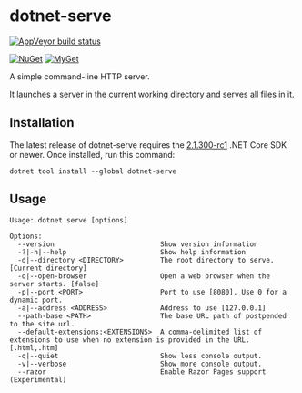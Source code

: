 dotnet-serve
============

[![AppVeyor build status][appveyor-badge]](https://ci.appveyor.com/project/natemcmaster/dotnet-serve/branch/master)

[appveyor-badge]: https://img.shields.io/appveyor/ci/natemcmaster/dotnet-serve/master.svg?label=appveyor&style=flat-square

[![NuGet][main-nuget-badge]][main-nuget] [![MyGet][main-myget-badge]][main-myget]

[main-nuget]: https://www.nuget.org/packages/dotnet-serve/
[main-nuget-badge]: https://img.shields.io/nuget/v/dotnet-serve.svg?style=flat-square&label=nuget
[main-myget]: https://www.myget.org/feed/natemcmaster/package/nuget/dotnet-serve
[main-myget-badge]: https://img.shields.io/www.myget/natemcmaster/vpre/dotnet-serve.svg?style=flat-square&label=myget

A simple command-line HTTP server.

It launches a server in the current working directory and serves all files in it.

## Installation

The latest release of dotnet-serve requires the [2.1.300-rc1](https://www.microsoft.com/net/download/dotnet-core/sdk-2.1.300-rc1) .NET Core SDK or newer.
Once installed, run this command:

```
dotnet tool install --global dotnet-serve
```

## Usage

```
Usage: dotnet serve [options]

Options:
  --version                          Show version information
  -?|-h|--help                       Show help information
  -d|--directory <DIRECTORY>         The root directory to serve. [Current directory]
  -o|--open-browser                  Open a web browser when the server starts. [false]
  -p|--port <PORT>                   Port to use [8080]. Use 0 for a dynamic port.
  -a|--address <ADDRESS>             Address to use [127.0.0.1]
  --path-base <PATH>                 The base URL path of postpended to the site url.
  --default-extensions:<EXTENSIONS>  A comma-delimited list of extensions to use when no extension is provided in the URL. [.html,.htm]
  -q|--quiet                         Show less console output.
  -v|--verbose                       Show more console output.
  --razor                            Enable Razor Pages support (Experimental)
```

